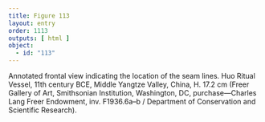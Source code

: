 ```yaml
---
title: Figure 113
layout: entry
order: 1113
outputs: [ html ]
object:
  - id: "113"
---
```


Annotated frontal view indicating the location of the seam lines. Huo Ritual Vessel, 11th century BCE, Middle Yangtze Valley, China, H. 17.2 cm (Freer Gallery of Art, Smithsonian Institution, Washington, DC, purchase—Charles Lang Freer Endowment, inv. F1936.6a–b / Department of Conservation and Scientific Research).

